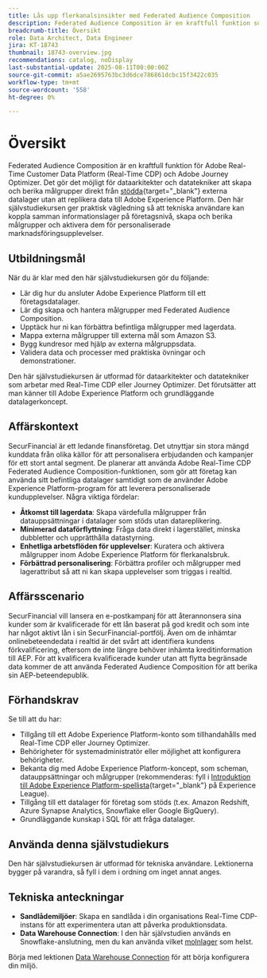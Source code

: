 ```yaml
---
title: Lås upp flerkanalsinsikter med Federated Audience Composition
description: Federated Audience Composition är en kraftfull funktion som gör det möjligt för dataarkitekter och datatekniker att skapa och berika målgrupper direkt från externa datalager.
breadcrumb-title: Översikt
role: Data Architect, Data Engineer
jira: KT-18743
thumbnail: 18743-overview.jpg
recommendations: catalog, noDisplay
last-substantial-update: 2025-08-11T00:00:00Z
source-git-commit: a5ae2695763bc3d6dce786861dcbc15f3422c035
workflow-type: tm+mt
source-wordcount: '558'
ht-degree: 0%

---
```



# Översikt

Federated Audience Composition är en kraftfull funktion för Adobe Real-Time Customer Data Platform (Real-Time CDP) och Adobe Journey Optimizer. Det gör det möjligt för dataarkitekter och datatekniker att skapa och berika målgrupper direkt från [stödda](https://experienceleague.adobe.com/en/docs/federated-audience-composition/using/start/access-prerequisites){target="_blank"} externa datalager utan att replikera data till Adobe Experience Platform. Den här självstudiekursen ger praktisk vägledning så att tekniska användare kan koppla samman informationslager på företagsnivå, skapa och berika målgrupper och aktivera dem för personaliserade marknadsföringsupplevelser.

## Utbildningsmål

När du är klar med den här självstudiekursen gör du följande:

- Lär dig hur du ansluter Adobe Experience Platform till ett företagsdatalager.
- Lär dig skapa och hantera målgrupper med Federated Audience Composition.
- Upptäck hur ni kan förbättra befintliga målgrupper med lagerdata.
- Mappa externa målgrupper till externa mål som Amazon S3.
- Bygg kundresor med hjälp av externa målgruppsdata.
- Validera data och processer med praktiska övningar och demonstrationer.

Den här självstudiekursen är utformad för dataarkitekter och datatekniker som arbetar med Real-Time CDP eller Journey Optimizer. Det förutsätter att man känner till Adobe Experience Platform och grundläggande datalagerkoncept.

## Affärskontext

SecurFinancial är ett ledande finansföretag. Det utnyttjar sin stora mängd kunddata från olika källor för att personalisera erbjudanden och kampanjer för ett stort antal segment. De planerar att använda Adobe Real-Time CDP Federated Audience Composition-funktionen, som gör att företag kan använda sitt befintliga datalager samtidigt som de använder Adobe Experience Platform-program för att leverera personaliserade kundupplevelser. Några viktiga fördelar:

- **Åtkomst till lagerdata**: Skapa värdefulla målgrupper från datauppsättningar i datalager som stöds utan datareplikering.
- **Minimerad dataförflyttning**: Fråga data direkt i lagerstället, minska dubbletter och upprätthålla datastyrning.
- **Enhetliga arbetsflöden för upplevelser**: Kuratera och aktivera målgrupper inom Adobe Experience Platform för flerkanalsbruk.
- **Förbättrad personalisering**: Förbättra profiler och målgrupper med lagerattribut så att ni kan skapa upplevelser som triggas i realtid.

## Affärsscenario

SecurFinancial vill lansera en e-postkampanj för att återannonsera sina kunder som är kvalificerade för ett lån baserat på god kredit och som inte har något aktivt lån i sin SecurFinancial-portfölj. Även om de inhämtar onlinebeteendedata i realtid är det svårt att identifiera kundens förkvalificering, eftersom de inte längre behöver inhämta kreditinformation till AEP. För att kvalificera kvalificerade kunder utan att flytta begränsade data kommer de att använda Federated Audience Composition för att berika sin AEP-beteendepublik.



## Förhandskrav

Se till att du har:

- Tillgång till ett Adobe Experience Platform-konto som tillhandahålls med Real-Time CDP eller Journey Optimizer.
- Behörigheter för systemadministratör eller möjlighet att konfigurera behörigheter.
- Bekanta dig med Adobe Experience Platform-koncept, som scheman, datauppsättningar och målgrupper (rekommenderas: fyll i [Introduktion till Adobe Experience Platform-spellista](https://experienceleague.adobe.com/en/playlists/experience-platform-introduction?lang=en){target="_blank"} på Experience League).
- Tillgång till ett datalager för företag som stöds (t.ex. Amazon Redshift, Azure Synapse Analytics, Snowflake eller Google BigQuery).
- Grundläggande kunskap i SQL för att fråga datalager.

## Använda denna självstudiekurs

Den här självstudiekursen är utformad för tekniska användare. Lektionerna bygger på varandra, så fyll i dem i ordning om inget annat anges.

## Tekniska anteckningar

- **Sandlådemiljöer**: Skapa en sandlåda i din organisations Real-Time CDP-instans för att experimentera utan att påverka produktionsdata.
- **Data Warehouse Connection**: I den här självstudien används en Snowflake-anslutning, men du kan använda vilket [molnlager](https://experienceleague.adobe.com/en/docs/federated-audience-composition/using/start/access-prerequisites) som helst.

Börja med lektionen [Data Warehouse Connection](data-warehouse-connection.md) för att börja konfigurera din miljö.
